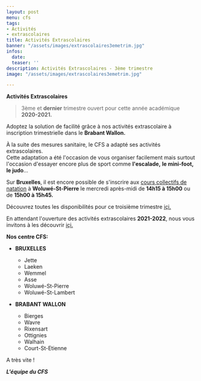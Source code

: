 ```yaml
---
layout: post
menu: cfs
tags:
- Activités
- extrascolaires
title: Activités Extrascolaires
banner: "/assets/images/extrascolaires3emetrim.jpg"
infos:
  date: 
  teaser: ''
description: Activités Extrascolaires - 3ème trimestre
image: "/assets/images/extrascolaires3emetrim.jpg"

---
```

**Activités Extrascolaires**  
> 3ème et **dernier** trimestre ouvert pour cette année académique **2020-2021.** 

Adoptez la solution de facilité grâce à nos activités extrascolaire à inscription trimestrielle dans le **Brabant Wallon.**

À la suite des mesures sanitaire, le CFS a adapté ses activités extrascolaires.   
Cette adaptation a été l'occasion de vous organiser facilement mais surtout l'occasion d'essayer encore plus de sport comme **l'escalade,** **le mini-foot,** **le judo**… 

Sur **Bruxelles**, il est encore possible de s'inscrire aux [cours collectifs de natation](https://www12.iclub.be/myiclub3_CFS_register.asp?ClubID=559&LG=FR&Categorie=5 "Inscription") à **Woluwé-St-Pierre** le mercredi après-midi de **14h15 à 15h00** ou de **15h00 à 15h45.**

Découvrez toutes les disponibilités pour ce troisième trimestre [içi.](https://www12.iclub.be/myiclub3_CFS_register.asp?ClubID=559&LG=FR&Categorie=6 "Activités Extrascolaires")

En attendant l'ouverture des activités extrascolaires **2021-2022**, nous vous invitons à les découvrir [içi.](https://www.lecfs.be/files/CFSMAGAZINE/#page=38 "MAG CFS")

**Nos centre CFS:**

* **BRUXELLES**
  * Jette
  * Laeken
  * Wemmel
  * Asse
  * Woluwé-St-Pierre
  * Woluwé-St-Lambert


* **BRABANT WALLON**
  * Bierges
  * Wavre
  * Rixensart
  * Ottignies
  * Walhain
  * Court-St-Etienne 

A très vite ! 

**_L'équipe du CFS_**